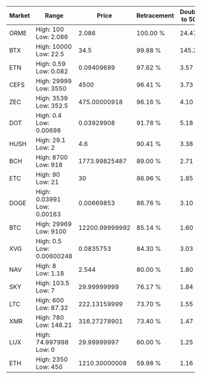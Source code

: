 | Market | Range | Price| Retracement | Doubles to 50% |
| --- | --- | --- | --- | --- |
| ORME | High: 100<br />Low: 2.086 | 2.086 | 100.00 % | 24.47 |
| BTX | High: 10000<br />Low: 22.5 | 34.5 | 99.88 % | 145.25 |
| ETN | High: 0.59<br />Low: 0.082 | 0.09409699 | 97.62 % | 3.57 |
| CEFS | High: 29999<br />Low: 3550 | 4500 | 96.41 % | 3.73 |
| ZEC | High: 3539<br />Low: 352.5 | 475.00000918 | 96.16 % | 4.10 |
| DOT | High: 0.4<br />Low: 0.00698 | 0.03929908 | 91.78 % | 5.18 |
| HUSH | High: 29.1<br />Low: 2 | 4.6 | 90.41 % | 3.38 |
| BCH | High: 8700<br />Low: 918 | 1773.99825487 | 89.00 % | 2.71 |
| ETC | High: 90<br />Low: 21 | 30 | 86.96 % | 1.85 |
| DOGE | High: 0.03991<br />Low: 0.00163 | 0.00669853 | 86.76 % | 3.10 |
| BTC | High: 29969<br />Low: 9100 | 12200.99999992 | 85.14 % | 1.60 |
| XVG | High: 0.5<br />Low: 0.00600248 | 0.0835753 | 84.30 % | 3.03 |
| NAV | High: 8<br />Low: 1.18 | 2.544 | 80.00 % | 1.80 |
| SKY | High: 103.5<br />Low: 7 | 29.99999999 | 76.17 % | 1.84 |
| LTC | High: 600<br />Low: 87.32 | 222.13159999 | 73.70 % | 1.55 |
| XMR | High: 780<br />Low: 148.21 | 316.27278901 | 73.40 % | 1.47 |
| LUX | High: 74.997998<br />Low: 0 | 29.99999997 | 60.00 % | 1.25 |
| ETH | High: 2350<br />Low: 450 | 1210.30000008 | 59.98 % | 1.16 |
